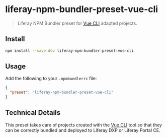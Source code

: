 # liferay-npm-bundler-preset-vue-cli

> Liferay NPM Bundler preset for [Vue CLI](https://cli.vuejs.org/) adapted
> projects.

## Install

```sh
npm install --save-dev liferay-npm-bundler-preset-vue-cli
```

## Usage

Add the following to your `.npmbundlerrc` file:

```json
{
  "preset": "liferay-npm-bundler-preset-vue-cli"
}
```

## Technical Details

This preset takes care of projects created with the
[Vue CLI](https://cli.vuejs.org/) tool so that they can be correctly
bundled and deployed to Liferay DXP or Liferay Portal CE.
